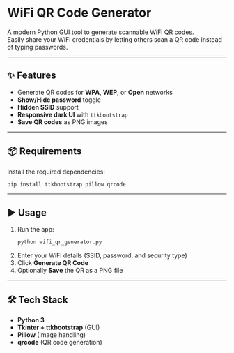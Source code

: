 # WiFi QR Code Generator

A modern Python GUI tool to generate scannable WiFi QR codes.  
Easily share your WiFi credentials by letting others scan a QR code instead of typing passwords.

---

## ✨ Features
- Generate QR codes for **WPA**, **WEP**, or **Open** networks  
- **Show/Hide password** toggle  
- **Hidden SSID** support  
- **Responsive dark UI** with `ttkbootstrap`  
- **Save QR codes** as PNG images  

---

## 📦 Requirements
Install the required dependencies:
```bash
pip install ttkbootstrap pillow qrcode
```

---

## ▶️ Usage
1. Run the app:
   ```bash
   python wifi_qr_generator.py
   ```
2. Enter your WiFi details (SSID, password, and security type)  
3. Click **Generate QR Code**  
4. Optionally **Save** the QR as a PNG file  

---

## 🛠 Tech Stack
- **Python 3**  
- **Tkinter + ttkbootstrap** (GUI)  
- **Pillow** (Image handling)  
- **qrcode** (QR code generation)  
